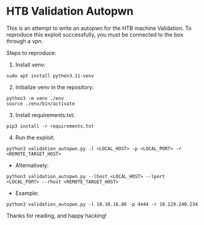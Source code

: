 # HTB Validation Autopwn

This is an attempt to write an autopwn for the HTB machine Validation. To reproduce this exploit successfully, you must be connected to the box through a vpn.

Steps to reproduce:

1. Install venv:

```
sudo apt install python3.11-venv
```

2. Initialize venv in the repository:

```
python3 -m venv ./env
source ./env/bin/activate
```

3. Install requirements.txt:

```
pip3 install -r requirements.txt
```

4. Run the exploit:

```
python3 validation_autopwn.py -l <LOCAL_HOST> -p <LOCAL_PORT> -r <REMOTE_TARGET_HOST>
```

- Alternatively:

```
python3 validation_autopwn.py --lhost <LOCAL_HOST> --lport <LOCAL_PORT> --rhost <REMOTE_TARGET_HOST>
```

- Example:

```
python3 validation_autopwn.py -l 10.10.16.80 -p 4444 -r 10.129.240.234
```

Thanks for reading, and happy hacking!
